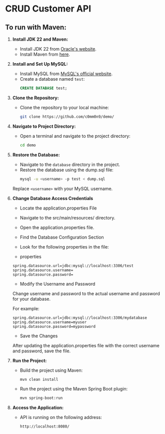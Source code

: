 # CRUD Customer API
## To run with Maven:

1. **Install JDK 22 and Maven:**
   - Install JDK 22 from [Oracle's website](https://www.oracle.com/cis/java/technologies/downloads/).
   - Install Maven from [here](https://maven.apache.org/download.cgi).

2. **Install and Set Up MySQL:**
   - Install MySQL from [MySQL's official website](https://dev.mysql.com/downloads/).
   - Create a database named `test`:
     ```sql
     CREATE DATABASE test;
     ```

3. **Clone the Repository:**
   - Clone the repository to your local machine:
     ```bash
     git clone https://github.com/c0mm0n9/demo/
     ```

4. **Navigate to Project Directory:**
   - Open a terminal and navigate to the project directory:
     ```bash
     cd demo
     ```

5. **Restore the Database:**
   - Navigate to the `database` directory in the project.
   - Restore the database using the dump.sql file:
     ```bash
     mysql -u <username> -p test < dump.sql
     ```
   Replace `<username>` with your MySQL username.

6. **Change Database Access Credentials**
    - Locate the application.properties File

    - Navigate to the src/main/resources/ directory.
    - Open the application.properties file.
    - Find the Database Configuration Section

    - Look for the following properties in the file:

    - properties
    ```
    spring.datasource.url=jdbc:mysql://localhost:3306/test
    spring.datasource.username=
    spring.datasource.password=
    ```
    - Modify the Username and Password

    Change username and password to the actual username and password for your database.

    For example:

    ```
    spring.datasource.url=jdbc:mysql://localhost:3306/mydatabase
    spring.datasource.username=myuser
    spring.datasource.password=mypassword
    ```
    - Save the Changes

    After updating the application.properties file with the correct username and password, save the file.

7. **Run the Project:**
   - Build the project using Maven:
     ```bash
     mvn clean install
     ```
   - Run the project using the Maven Spring Boot plugin:
     ```bash
     mvn spring-boot:run
     ```

8. **Access the Application:**
   - API is running on the following address:
     ```
     http://localhost:8080/
     ```

